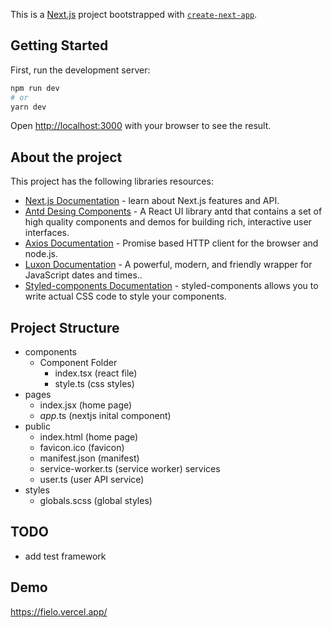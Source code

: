 This is a [Next.js](https://nextjs.org/) project bootstrapped with [`create-next-app`](https://github.com/vercel/next.js/tree/canary/packages/create-next-app).

## Getting Started

First, run the development server:

```bash
npm run dev
# or
yarn dev
```

Open [http://localhost:3000](http://localhost:3000) with your browser to see the result.

## About the project

This project has the following libraries resources:

- [Next.js Documentation](https://nextjs.org/docs) - learn about Next.js features and API.
- [Antd Desing Components](https://ant.design/components/overview/) - A React UI library antd that contains a set of high quality components and demos for building rich, interactive user interfaces.
- [Axios Documentation](https://axios-http.com/ptbr/docs/intro) - Promise based HTTP client for the browser and node.js.
- [Luxon Documentation](https://moment.github.io/luxon/#/?id=luxon) - A powerful, modern, and friendly wrapper for JavaScript dates and times..
- [Styled-components Documentation](https://styled-components.com/docs) - styled-components allows you to write actual CSS code to style your components.

## Project Structure

- components
  - Component Folder
    - index.tsx (react file)
    - style.ts (css styles)
- pages
  - index.jsx (home page)
  - _app_.ts  (nextjs inital component)
- public
  - index.html (home page)
  - favicon.ico (favicon)
  - manifest.json (manifest)
  - service-worker.ts (service worker)
  services
  - user.ts (user API service)
- styles
  - globals.scss (global styles)

## TODO

- add test framework

## Demo

<https://fielo.vercel.app/>
